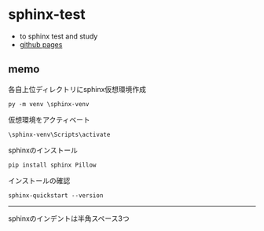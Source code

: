 # sphinx-test
- to sphinx test and study
- [github pages](https://ainikunoame.github.io/sphinx-test/)

## memo

各自上位ディレクトリにsphinx仮想環境作成

```
py -m venv \sphinx-venv
```
仮想環境をアクティベート
```
\sphinx-venv\Scripts\activate
```
sphinxのインストール
```
pip install sphinx Pillow
```
インストールの確認
```
sphinx-quickstart --version
```
---

sphinxのインデントは半角スペース3つ
